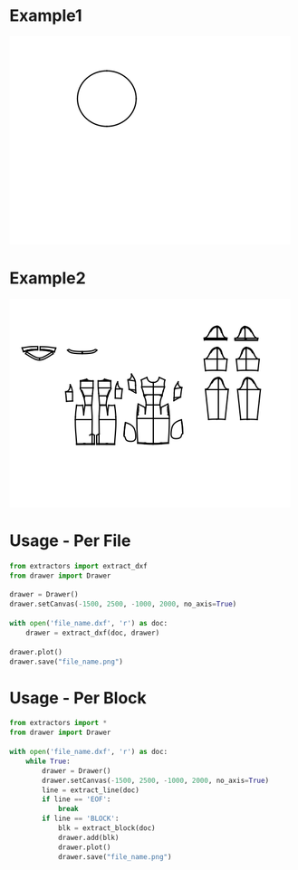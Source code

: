 # Example1
![Example1](pic/circle-.png)
# Example2
![Example2](pic/ZH-XJ-20174240-部件-v3.png)

# Usage - Per File
```python
from extractors import extract_dxf
from drawer import Drawer

drawer = Drawer()
drawer.setCanvas(-1500, 2500, -1000, 2000, no_axis=True)

with open('file_name.dxf', 'r') as doc:
    drawer = extract_dxf(doc, drawer)

drawer.plot()
drawer.save("file_name.png")
```


# Usage - Per Block
```python
from extractors import *
from drawer import Drawer

with open('file_name.dxf', 'r') as doc:
    while True:
        drawer = Drawer()
        drawer.setCanvas(-1500, 2500, -1000, 2000, no_axis=True)    
        line = extract_line(doc)
        if line == 'EOF':
            break
        if line == 'BLOCK':
            blk = extract_block(doc)
            drawer.add(blk)
            drawer.plot()
            drawer.save("file_name.png")
```
